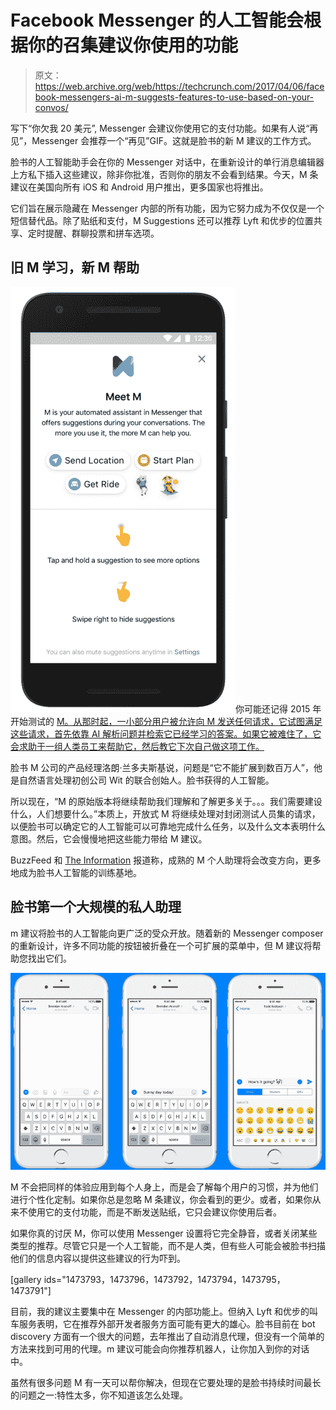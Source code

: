 # Facebook Messenger 的人工智能会根据你的召集建议你使用的功能

> 原文：<https://web.archive.org/web/https://techcrunch.com/2017/04/06/facebook-messengers-ai-m-suggests-features-to-use-based-on-your-convos/>

写下“你欠我 20 美元”, Messenger 会建议你使用它的支付功能。如果有人说“再见”，Messenger 会推荐一个“再见”GIF。这就是脸书的新 M 建议的工作方式。

脸书的人工智能助手会在你的 Messenger 对话中，在重新设计的单行消息编辑器上方私下插入这些建议，除非你批准，否则你的朋友不会看到结果。今天，M 条建议在美国向所有 iOS 和 Android 用户推出，更多国家也将推出。

它们旨在展示隐藏在 Messenger 内部的所有功能，因为它努力成为不仅仅是一个短信替代品。除了贴纸和支付，M Suggestions 还可以推荐 Lyft 和优步的位置共享、定时提醒、群聊投票和拼车选项。

## 旧 M 学习，新 M 帮助

![](img/2bdd8ea42151a4ab25bc04fbdd346ed5.png)你可能还记得 2015 年开始测试的 [M。从那时起，一小部分用户被允许向 M 发送任何请求，它试图满足这些请求，首先依靠 AI 解析问题并检索它已经学习的答案。如果它被难住了，它会求助于一组人类员工来帮助它，然后教它下次自己做这项工作。](https://web.archive.org/web/20230404080710/https://techcrunch.com/2015/08/26/facebook-is-adding-a-personal-assistant-called-m-to-your-messenger-app/)

脸书 M 公司的产品经理洛朗·兰多夫斯基说，问题是“它不能扩展到数百万人”，他是自然语言处理初创公司 Wit 的联合创始人。脸书获得的人工智能。

所以现在，“M 的原始版本将继续帮助我们理解和了解更多关于。。。我们需要建设什么，人们想要什么。”本质上，开放式 M 将继续处理对封闭测试人员集的请求，以便脸书可以确定它的人工智能可以可靠地完成什么任务，以及什么文本表明什么意图。然后，它会慢慢地把这些能力带给 M 建议。

BuzzFeed 和 [The Information](https://web.archive.org/web/20230404080710/https://www.theinformation.com/how-messenger-and-m-are-shifting-gears) 报道称，成熟的 M 个人助理将会改变方向，更多地成为脸书人工智能的训练基地。

## 脸书第一个大规模的私人助理

m 建议将脸书的人工智能向更广泛的受众开放。随着新的 Messenger composer 的重新设计，许多不同功能的按钮被折叠在一个可扩展的菜单中，但 M 建议将帮助您找出它们。

![](img/6ad8878ab7f92abd89af4d5cc213bd3a.png)

M 不会把同样的体验应用到每个人身上，而是会了解每个用户的习惯，并为他们进行个性化定制。如果你总是忽略 M 条建议，你会看到的更少。或者，如果你从来不使用它的支付功能，而是不断发送贴纸，它只会建议你使用后者。

如果你真的讨厌 M，你可以使用 Messenger 设置将它完全静音，或者关闭某些类型的推荐。尽管它只是一个人工智能，而不是人类，但有些人可能会被脸书扫描他们的信息内容以提供这些建议的行为吓到。

[gallery ids="1473793，1473796，1473792，1473794，1473795，1473791"]

目前，我的建议主要集中在 Messenger 的内部功能上。但纳入 Lyft 和优步的叫车服务表明，它在推荐外部开发者服务方面可能有更大的雄心。脸书目前在 bot discovery 方面有一个很大的问题，去年推出了自动消息代理，但没有一个简单的方法来找到可用的代理。m 建议可能会向你推荐机器人，让你加入到你的对话中。

虽然有很多问题 M 有一天可以帮你解决，但现在它要处理的是脸书持续时间最长的问题之一:特性太多，你不知道该怎么处理。